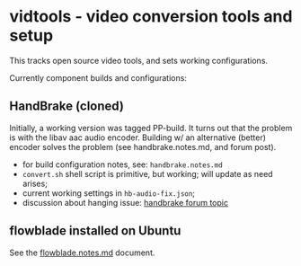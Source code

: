 # vidtools - video conversion tools and setup

This tracks open source video tools, and sets working configurations.

Currently component builds and configurations:

## HandBrake (cloned)

Initially, a working version was tagged PP-build.
It turns out that the problem is with the libav aac audio encoder.
Building w/ an alternative (better) encoder solves the problem (see handbrake.notes.md, and forum post).

  - for build configuration notes, see: `handbrake.notes.md`
  - `convert.sh` shell script is primitive, but working; will update as need arises;
  - current working settings in `hb-audio-fix.json`;
  - discussion about hanging issue: [handbrake forum topic](https://forum.handbrake.fr/viewtopic.php?f=13&t=37151&p=175283#p175283)

## flowblade installed on Ubuntu

See the [flowblade.notes.md]() document.
